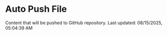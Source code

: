 # Auto Push File

Content that will be pushed to GitHub repository.
Last updated: 08/15/2025, 05:04:39 AM
